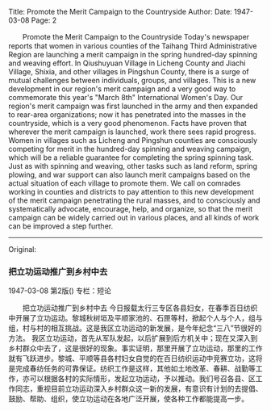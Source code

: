 Title: Promote the Merit Campaign to the Countryside
Author:
Date: 1947-03-08
Page: 2

　　Promote the Merit Campaign to the Countryside
    Today's newspaper reports that women in various counties of the Taihang Third Administrative Region are launching a merit campaign in the spring hundred-day spinning and weaving effort. In Qiushuyuan Village in Licheng County and Jiachi Village, Shixia, and other villages in Pingshun County, there is a surge of mutual challenges between individuals, groups, and villages. This is a new development in our region's merit campaign and a very good way to commemorate this year's "March 8th" International Women's Day.
    Our region's merit campaign was first launched in the army and then expanded to rear-area organizations; now it has penetrated into the masses in the countryside, which is a very good phenomenon. Facts have proven that wherever the merit campaign is launched, work there sees rapid progress. Women in villages such as Licheng and Pingshun counties are consciously competing for merit in the hundred-day spinning and weaving campaign, which will be a reliable guarantee for completing the spring spinning task. Just as with spinning and weaving, other tasks such as land reform, spring plowing, and war support can also launch merit campaigns based on the actual situation of each village to promote them. We call on comrades working in counties and districts to pay attention to this new development of the merit campaign penetrating the rural masses, and to consciously and systematically advocate, encourage, help, and organize, so that the merit campaign can be widely carried out in various places, and all kinds of work can be improved a step further.



<hr /> 

Original: 


### 把立功运动推广到乡村中去

1947-03-08
第2版()
专栏：短论

　　把立功运动推广到乡村中去
    今日报载太行三专区各县妇女，在春季百日纺织中开展了立功运动。黎城秋树垣及平顺家池的、石匣等村，掀起个人与个人，组与组，村与村的相互挑战。这是我区立功运动的新发展，是今年纪念“三八”节很好的方法。
    我区立功运动，首先从军队发起，以后扩展到后方机关中；现在又深入到乡村群众中去了，这是很好的现象。事实证明，那里开展了立功运动，那里的工作就有飞跃进步。黎城、平顺等县各村妇女自觉的在百日纺织运动中竞赛立功，这将是完成春纺任务的可靠保证。纺织工作是这样，其他如土地改革、春耕、战勤等工作，亦可以根据各村的实际情形，发起立功运动，予以推动。我们号召各县、区工作同志，重视目前立功运动深入乡村群众这一新的发展，有意识有计划的去提倡、鼓励、帮助、组织，使立功运动在各地广泛开展，使各种工作都能提高一步。
